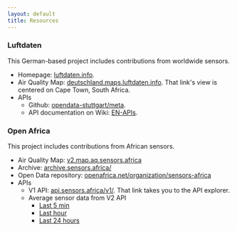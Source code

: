 ```yaml
---
layout: default
title: Resources
---
```

### Luftdaten

This German-based project includes contributions from worldwide sensors.

- Homepage: [luftdaten.info](https://luftdaten.info).
- Air Quality Map: [deutschland.maps.luftdaten.info](https://deutschland.maps.luftdaten.info/#12/-33.9412/18.4803). That link's view is centered on Cape Town, South Africa.
- APIs
    - Github: [opendata-stuttgart/meta](https://github.com/opendata-stuttgart/meta).
    - API documentation on Wiki: [EN-APIs](https://github.com/opendata-stuttgart/meta/wiki/EN-APIs).


### Open Africa

This project includes contributions from African sensors.

- Air Quality Map: [v2.map.aq.sensors.africa](https://v2.map.aq.sensors.africa/)
- Archive: [archive.sensors.africa/](https://archive.sensors.africa/)
- Open Data repository: [openafrica.net/organization/sensors-africa](https://openafrica.net/organization/sensors-africa)
- APIs
    - V1 API: [api.sensors.africa/v1/](https://api.sensors.africa/v1/). That link takes you to the API explorer.
    - Average sensor data from V2 API
        - [Last 5 min](https://api.sensors.africa/static/v2/data.json)
        - [Last hour](https://api.sensors.africa/static/v2/data.1h.json)
        - [Last 24 hours](https://api.sensors.africa/static/v2/data.24h.json)
